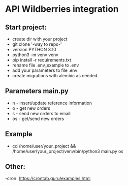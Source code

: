 # API Wildberries integration
## Start project:
- create dir with your project
- git clone '-way to repo-'
- version PYTHON 3.10
- python3 -m venv venv
- pip install -r requirements.txt
- rename file .env_example to .env
- add your parameters to file .env
- create migrations with alembic as needed

## Parameters main.py
- n - insert/update reference information
- o - get new orders
- s - send new orders to email
- os - get/send new orders

## Example
- cd /home/user/your_project && /home/user/your_project/venv/bin/python3 main.py os

## Other:
-cron: https://crontab.guru/examples.html